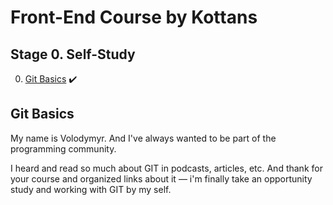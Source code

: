 # Front-End Course by Kottans

## Stage 0. Self-Study

0. [Git Basics](#git_basics) :heavy_check_mark:


## <a name="git_basics">Git Basics</a>

My name is Volodymyr. And I've always wanted to be part of the programming community.

I heard and read so much about GIT in podcasts, articles, etc. And thank for your course and organized links about it — i'm finally take an opportunity study and working with GIT by my self.
